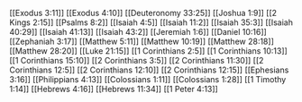 [[Exodus 3:11]]
[[Exodus 4:10]]
[[Deuteronomy 33:25]]
[[Joshua 1:9]]
[[2 Kings 2:15]]
[[Psalms 8:2]]
[[Isaiah 4:5]]
[[Isaiah 11:2]]
[[Isaiah 35:3]]
[[Isaiah 40:29]]
[[Isaiah 41:13]]
[[Isaiah 43:2]]
[[Jeremiah 1:6]]
[[Daniel 10:16]]
[[Zephaniah 3:17]]
[[Matthew 5:11]]
[[Matthew 10:19]]
[[Matthew 28:18]]
[[Matthew 28:20]]
[[Luke 21:15]]
[[1 Corinthians 2:5]]
[[1 Corinthians 10:13]]
[[1 Corinthians 15:10]]
[[2 Corinthians 3:5]]
[[2 Corinthians 11:30]]
[[2 Corinthians 12:5]]
[[2 Corinthians 12:10]]
[[2 Corinthians 12:15]]
[[Ephesians 3:16]]
[[Philippians 4:13]]
[[Colossians 1:11]]
[[Colossians 1:28]]
[[1 Timothy 1:14]]
[[Hebrews 4:16]]
[[Hebrews 11:34]]
[[1 Peter 4:13]]
